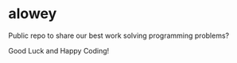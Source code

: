 # alowey
Public repo to share our best work solving programming problems?

Good Luck and Happy Coding!

